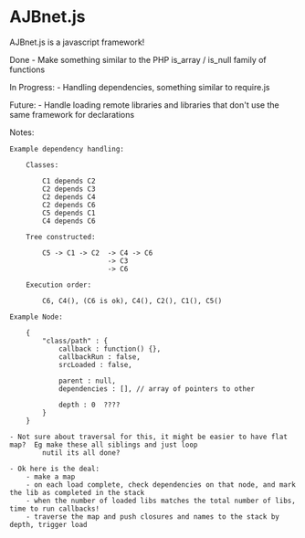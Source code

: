AJBnet.js
=========

AJBnet.js is a javascript framework!

Done
	- Make something similar to the PHP is_array / is_null family of functions

In Progress:
	- Handling dependencies, something similar to require.js

Future:
	- Handle loading remote libraries and libraries that don't use the same framework for declarations



Notes:

	Example dependency handling:

		Classes:

			C1 depends C2
			C2 depends C3
			C2 depends C4
			C2 depends C6
			C5 depends C1
			C4 depends C6

		Tree constructed:

			C5 -> C1 -> C2	-> C4 -> C6
							-> C3
							-> C6

		Execution order:

			C6, C4(), (C6 is ok), C4(), C2(), C1(), C5()

	Example Node:

		{
			"class/path" : {
				callback : function() {},
				callbackRun : false,
				srcLoaded : false,

				parent : null,
				dependencies : [], // array of pointers to other

				depth : 0  ????
			}
		}

	- Not sure about traversal for this, it might be easier to have flat map?  Eg make these all siblings and just loop
			nutil its all done?
	
	- Ok here is the deal:
		- make a map
		- on each load complete, check dependencies on that node, and mark the lib as completed in the stack
		- when the number of loaded libs matches the total number of libs, time to run callbacks!
		- traverse the map and push closures and names to the stack by depth, trigger load

	